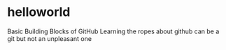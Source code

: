 # helloworld
Basic Building Blocks of GitHub
Learning the ropes about github can be a git
but not an unpleasant one
